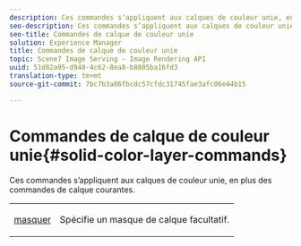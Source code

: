 ```yaml
---
description: Ces commandes s’appliquent aux calques de couleur unie, en plus des commandes de calque courantes.
seo-description: Ces commandes s’appliquent aux calques de couleur unie, en plus des commandes de calque courantes.
seo-title: Commandes de calque de couleur unie
solution: Experience Manager
title: Commandes de calque de couleur unie
topic: Scene7 Image Serving - Image Rendering API
uuid: 51d82a95-d940-4c62-8ea8-b8805ba16fd3
translation-type: tm+mt
source-git-commit: 7bc7b3a86fbcdc57cfdc31745fae3afc06e44b15

---
```



# Commandes de calque de couleur unie{#solid-color-layer-commands}

Ces commandes s’appliquent aux calques de couleur unie, en plus des commandes de calque courantes.

<table id="simpletable_4E563E4C797E45F390340258170BDCE4"> 
 <tr class="strow"> 
  <td class="stentry"> <p><a href="../../../../../../is-api/http-ref/image-serving-api-ref/c-http-protocol-reference/c-command-reference/r-mask.md#reference-922254e027404fb890b850e2723ee06e" type="reference" format="dita" scope="local"> masquer</a> </p> </td> 
  <td class="stentry"> <p>Spécifie un masque de calque facultatif. </p></td> 
 </tr> 
</table>

